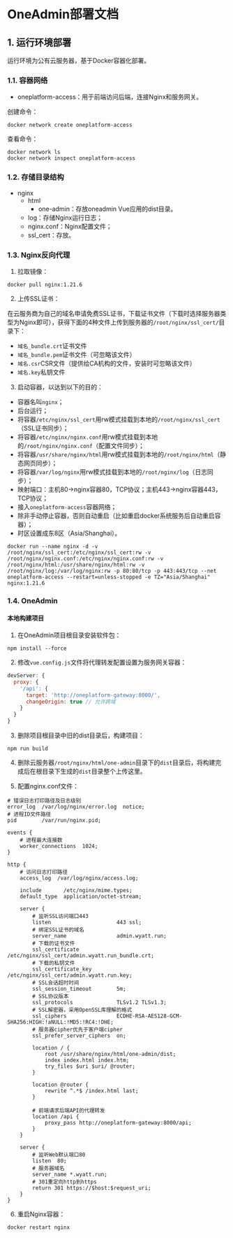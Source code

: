 # OneAdmin部署文档

## 1. 运行环境部署

运行环境为公有云服务器，基于Docker容器化部署。

### 1.1. 容器网络

- oneplatform-access：用于前端访问后端，连接Nginx和服务网关。

创建命令：

```shell
docker network create oneplatform-access
```

查看命令：

```
docker network ls
docker network inspect oneplatform-access
```

### 1.2. 存储目录结构

- nginx
    - html
        - one-admin：存放oneadmin Vue应用的dist目录。
    - log：存储Nginx运行日志；
    - nginx.conf：Nginx配置文件；
    - ssl_cert：存放。

### 1.3. Nginx反向代理

1. 拉取镜像：

```shell
docker pull nginx:1.21.6
```

2. 上传SSL证书：

在云服务商为自己的域名申请免费SSL证书，下载证书文件（下载时选择服务器类型为Nginx即可），获得下面的4种文件上传到服务器的`/root/nginx/ssl_cert/`目录下：

- `域名_bundle.crt`证书文件
- `域名_bundle.pem`证书文件（可忽略该文件）
- `域名.csr`CSR文件（提供给CA机构的文件，安装时可忽略该文件）
- `域名.key`私钥文件

3. 启动容器，以达到以下的目的：

- 容器名叫`nginx`；
- 后台运行；
- 将容器`/etc/nginx/ssl_cert`用rw模式挂载到本地的`/root/nginx/ssl_cert`（SSL证书同步）；
- 将容器`/etc/nginx/nginx.conf`用rw模式挂载到本地的`/root/nginx/nginx.conf`（配置文件同步）；
- 将容器`/usr/share/nginx/html`用rw模式挂载到本地的`/root/nginx/html`（静态网页同步）；
- 将容器`/var/log/nginx`用rw模式挂载到本地的`/root/nginx/log`（日志同步）；
- 映射端口：主机80→nginx容器80，TCP协议；主机443→nginx容器443，TCP协议；
- 接入`oneplatform-access`容器网络；
- 除非手动停止容器，否则自动重启（比如重启docker系统服务后自动重启容器）；
- 时区设置成东8区（Asia/Shanghai）。

```shell
docker run --name nginx -d -v /root/nginx/ssl_cert:/etc/nginx/ssl_cert:rw -v /root/nginx/nginx.conf:/etc/nginx/nginx.conf:rw -v /root/nginx/html:/usr/share/nginx/html:rw -v /root/nginx/log:/var/log/nginx:rw -p 80:80/tcp -p 443:443/tcp --net oneplatform-access --restart=unless-stopped -e TZ="Asia/Shanghai" nginx:1.21.6
```

### 1.4. OneAdmin

#### 本地构建项目

1. 在OneAdmin项目根目录安装软件包：

```shell
npm install --force
```

2. 修改`vue.config.js`文件将代理转发配置设置为服务网关容器：

```js
devServer: {
  proxy: {
    '/api': {
      target: 'http://oneplatform-gateway:8000/',
      changeOrigin: true // 允许跨域
    }
  }
}
```

3. 删除项目根目录中旧的dist目录后，构建项目：

```shell
npm run build
```

4. 删除云服务器`/root/nginx/html/one-admin`目录下的`dist`目录后，将构建完成后在根目录下生成的`dist`目录整个上传这里。

5. 配置nginx.conf文件：

```shell
# 错误日志打印路径及日志级别
error_log  /var/log/nginx/error.log  notice;
# 进程ID文件路径
pid        /var/run/nginx.pid;

events {
    # 进程最大连接数
    worker_connections  1024;
}

http {
    # 访问日志打印路径
    access_log  /var/log/nginx/access.log;

    include       /etc/nginx/mime.types;
    default_type  application/octet-stream;

    server {
        # 监听SSL访问端口443
        listen                     443 ssl;
        # 绑定SSL证书的域名
        server_name                admin.wyatt.run;
        # 下载的证书文件
        ssl_certificate            /etc/nginx/ssl_cert/admin.wyatt.run_bundle.crt;
        # 下载的私钥文件
        ssl_certificate_key        /etc/nginx/ssl_cert/admin.wyatt.run.key;
        # SSL会话超时时间
        ssl_session_timeout        5m;
        # SSL协议版本
        ssl_protocols              TLSv1.2 TLSv1.3;
        # SSL解密器，采用OpenSSL库理解的格式
        ssl_ciphers                ECDHE-RSA-AES128-GCM-SHA256:HIGH:!aNULL:!MD5:!RC4:!DHE;
        # 服务器cipher优先于客户端cipher
        ssl_prefer_server_ciphers  on;

        location / {
            root /usr/share/nginx/html/one-admin/dist;
            index index.html index.htm;
            try_files $uri $uri/ @router;
        }

        location @router {
            rewrite ^.*$ /index.html last;
        }
        
        # 前端请求后端API的代理转发
        location /api {
            proxy_pass http://oneplatform-gateway:8000/api;
        }
    }

    server {
        # 监听Web默认端口80
        listen  80;
        # 服务器域名
        server_name *.wyatt.run;
        # 301重定向http到https
        return 301 https://$host:$request_uri;
    }
}
```

6. 重启Nginx容器：

```shell
docker restart nginx
```

